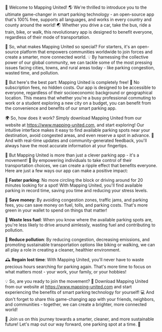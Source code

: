 🎉 Welcome to Mapping United! 🌎 We're thrilled to introduce you to the ultimate game-changer in smart parking technology - an open-source app that's 100% free, supports all languages, and works in every country and county around the world! 🌏 Whether you drive a car, take the bus, ride a train, bike, or walk, this revolutionary app is designed to benefit everyone, regardless of their mode of transportation.

📍 So, what makes Mapping United so special? For starters, it's an open-source platform that empowers communities worldwide to join forces and create a smarter, more connected world. 💡 By harnessing the collective power of our global community, we can tackle some of the most pressing issues facing cities, towns, and rural areas today - like parking congestion, wasted time, and pollution.

💸 But here's the best part: Mapping United is completely free! 🎁 No subscription fees, no hidden costs. Our app is designed to be accessible to everyone, regardless of their socioeconomic background or geographical location. This means that whether you're a busy professional commuting to work or a student exploring a new city on a budget, you can benefit from the convenience and benefits of our smart parking app.

🌍 So, how does it work? Simply download Mapping United from our website at https://www.mapping-united.com, and start exploring! Our intuitive interface makes it easy to find available parking spots near your destination, avoid congested areas, and even reserve a spot in advance. 📅 And with real-time updates and community-generated feedback, you'll always have the most accurate information at your fingertips.

🚗 But Mapping United is more than just a clever parking app - it's a movement! 🌈 By empowering individuals to take control of their transportation choices, we can create a ripple effect that benefits everyone. Here are just a few ways our app can make a positive impact:

💪 **Faster parking**: No more circling the block or driving around for 20 minutes looking for a spot! With Mapping United, you'll find available parking in record time, saving you time and reducing your stress levels.

💸 **Save money**: By avoiding congestion zones, traffic jams, and parking fees, you can save money on fuel, tolls, and parking costs. That's more green in your wallet to spend on things that matter!

🌿 **Waste less fuel**: When you know where the available parking spots are, you're less likely to drive around aimlessly, wasting fuel and contributing to pollution.

💨 **Reduce pollution**: By reducing congestion, decreasing emissions, and promoting sustainable transportation options like biking or walking, we can all play a role in creating a cleaner, healthier environment.

🕰️ **Regain lost time**: With Mapping United, you'll never have to waste precious hours searching for parking again. That's more time to focus on what matters most - your work, your family, or your hobbies!

💡 So, are you ready to join the movement? 🌈 Download Mapping United from our website at https://www.mapping-united.com and start experiencing the benefits of smart parking technology for yourself! 💻 And don't forget to share this game-changing app with your friends, neighbors, and communities - together, we can create a brighter, more connected world!

🎉 Join us on this journey towards a smarter, cleaner, and more sustainable future! Let's map out our way forward, one parking spot at a time. 🚀